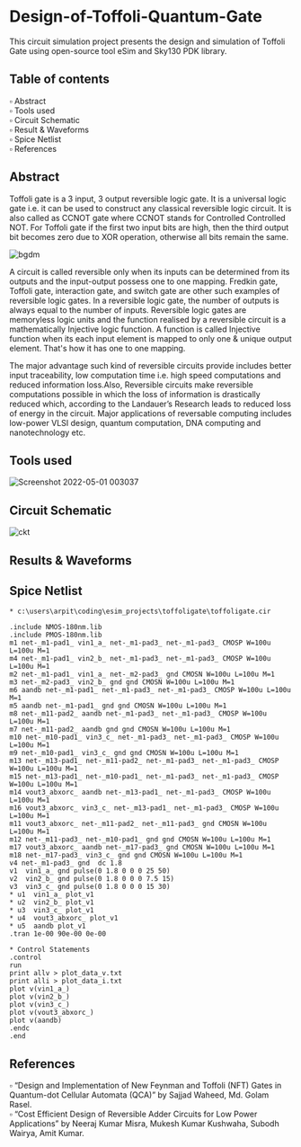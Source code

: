 # Design-of-Toffoli-Quantum-Gate
This circuit simulation project presents the design and simulation of Toffoli Gate using open-source tool eSim and Sky130 PDK library. 
## Table of contents
▫️ Abstract  
▫️ Tools used  
▫️ Circuit Schematic  
▫️ Result & Waveforms   
▫️ Spice Netlist  
▫️ References  
## Abstract  
Toffoli gate is a 3 input, 3 output reversible logic gate. It is a universal logic gate i.e. it can be used to construct any classical reversible logic circuit. It is also called as CCNOT gate where CCNOT stands for Controlled Controlled NOT. For Toffoli gate if the first two input bits are high, then the third output bit becomes zero due to XOR operation, otherwise all bits remain the same. 

![bgdm](https://user-images.githubusercontent.com/68592620/166119595-de2a2e2f-336d-4842-a81e-d7c82489013b.jpg)

A circuit is called reversible only when its inputs can be determined from its outputs and the input-output possess one to one mapping. Fredkin gate, Toffoli gate, interaction gate, and switch gate are other such examples of reversible logic gates. In a reversible logic gate, the number of outputs is always equal to the number of inputs. Reversible logic gates are memoryless logic units and the function realised by a reversible circuit is a mathematically Injective logic function. A function is called Injective function when its each input element is mapped to only one & unique output element. That's how it has one to one mapping.

The major advantage such kind of reversible circuits provide includes better input traceability, low computation time i.e. high speed computations and reduced information loss.Also, Reversible circuits make reversible computations possible in which the loss of information is drastically reduced which, according to the Landauer’s Research leads to reduced loss of energy in the circuit. Major applications of reversable computing includes low-power VLSI design, quantum computation, DNA computing and nanotechnology etc.
## Tools used

![Screenshot 2022-05-01 003037](https://user-images.githubusercontent.com/68592620/166119582-37f72063-deed-44e6-90d3-9b32ec60c0ca.png)

## Circuit Schematic

![ckt](https://user-images.githubusercontent.com/68592620/166119626-006c40a3-50cd-4e6f-bf9e-af6ab3b37b7f.jpg)

## Results & Waveforms

## Spice Netlist
```
* c:\users\arpit\coding\esim_projects\toffoligate\toffoligate.cir

.include NMOS-180nm.lib
.include PMOS-180nm.lib
m1 net-_m1-pad1_ vin1_a_ net-_m1-pad3_ net-_m1-pad3_ CMOSP W=100u L=100u M=1
m4 net-_m1-pad1_ vin2_b_ net-_m1-pad3_ net-_m1-pad3_ CMOSP W=100u L=100u M=1
m2 net-_m1-pad1_ vin1_a_ net-_m2-pad3_ gnd CMOSN W=100u L=100u M=1
m3 net-_m2-pad3_ vin2_b_ gnd gnd CMOSN W=100u L=100u M=1
m6 aandb net-_m1-pad1_ net-_m1-pad3_ net-_m1-pad3_ CMOSP W=100u L=100u M=1
m5 aandb net-_m1-pad1_ gnd gnd CMOSN W=100u L=100u M=1
m8 net-_m11-pad2_ aandb net-_m1-pad3_ net-_m1-pad3_ CMOSP W=100u L=100u M=1
m7 net-_m11-pad2_ aandb gnd gnd CMOSN W=100u L=100u M=1
m10 net-_m10-pad1_ vin3_c_ net-_m1-pad3_ net-_m1-pad3_ CMOSP W=100u L=100u M=1
m9 net-_m10-pad1_ vin3_c_ gnd gnd CMOSN W=100u L=100u M=1
m13 net-_m13-pad1_ net-_m11-pad2_ net-_m1-pad3_ net-_m1-pad3_ CMOSP W=100u L=100u M=1
m15 net-_m13-pad1_ net-_m10-pad1_ net-_m1-pad3_ net-_m1-pad3_ CMOSP W=100u L=100u M=1
m14 vout3_abxorc_ aandb net-_m13-pad1_ net-_m1-pad3_ CMOSP W=100u L=100u M=1
m16 vout3_abxorc_ vin3_c_ net-_m13-pad1_ net-_m1-pad3_ CMOSP W=100u L=100u M=1
m11 vout3_abxorc_ net-_m11-pad2_ net-_m11-pad3_ gnd CMOSN W=100u L=100u M=1
m12 net-_m11-pad3_ net-_m10-pad1_ gnd gnd CMOSN W=100u L=100u M=1
m17 vout3_abxorc_ aandb net-_m17-pad3_ gnd CMOSN W=100u L=100u M=1
m18 net-_m17-pad3_ vin3_c_ gnd gnd CMOSN W=100u L=100u M=1
v4 net-_m1-pad3_ gnd  dc 1.8
v1  vin1_a_ gnd pulse(0 1.8 0 0 0 25 50)
v2  vin2_b_ gnd pulse(0 1.8 0 0 0 7.5 15)
v3  vin3_c_ gnd pulse(0 1.8 0 0 0 15 30)
* u1  vin1_a_ plot_v1
* u2  vin2_b_ plot_v1
* u3  vin3_c_ plot_v1
* u4  vout3_abxorc_ plot_v1
* u5  aandb plot_v1
.tran 1e-00 90e-00 0e-00

* Control Statements 
.control
run
print allv > plot_data_v.txt
print alli > plot_data_i.txt
plot v(vin1_a_)
plot v(vin2_b_)
plot v(vin3_c_)
plot v(vout3_abxorc_)
plot v(aandb)
.endc
.end
```
## References
▫️ “Design and Implementation of New Feynman and Toffoli (NFT) Gates in Quantum-dot Cellular Automata (QCA)” by Sajjad Waheed, Md. Golam Rasel.  
▫️ “Cost Efficient Design of Reversible Adder Circuits for Low Power Applications” by Neeraj Kumar Misra, Mukesh Kumar Kushwaha, Subodh Wairya, Amit Kumar.
